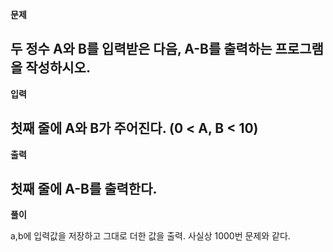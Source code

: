 **문제**

두 정수 A와 B를 입력받은 다음, A-B를 출력하는 프로그램을 작성하시오.
---
**입력**

첫째 줄에 A와 B가 주어진다. (0 < A, B < 10)
---
**출력**

첫째 줄에 A-B를 출력한다.
---
**풀이**

a,b에 입력값을 저장하고 그대로 더한 값을 출력.
사실상 1000번 문제와 같다.